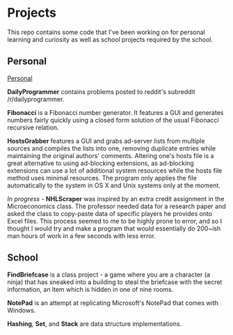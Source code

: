 Projects
========

This repo contains some code that I've been working on for personal learning and curiosity as well as school projects required by the school.

Personal
--------

<a href="https://github.com/victorkwak/Projects/tree/master/Personal">Personal</a>

**DailyProgrammer** contains problems posted to reddit's subreddit /r/dailyprogrammer.

**Fibonacci** is a Fibonacci number generator. It features a GUI and generates numbers fairly quickly using a closed form solution of the usual Fibonacci recursive relation.

**HostsGrabber** features a GUI and grabs ad-server lists from multiple sources and compiles the lists into one, removing duplicate entries while maintaining the original authors' comments. Altering one's hosts file is a great alternative to using ad-blocking extensions, as ad-blocking extensions can use a lot of additional system resources while the hosts file method uses minimal resources. The program only applies the file automatically to the system in OS X and Unix systems only at the moment.

*In progress* - **NHLScraper** was inspired by an extra credit assignment in the Microeconomics class. The professor needed data for a research paper and asked the class to copy-paste data of specific players he provides onto Excel files. This process seemed to me to be highly prone to error, and so I thought I would try and make a program that would essentially do 200~ish man hours of work in a few seconds with less error. 

School
------

**FindBriefcase** is a class project - a game where you are a character (a ninja) that has sneaked into a building to steal the briefcase with the secret information, an item which is hidden in one of nine rooms.

**NotePad** is an attempt at replicating Microsoft's NotePad that comes with Windows. 

**Hashing**, **Set**, and **Stack** are data structure implementations.